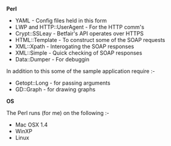 **Perl**
  * YAML - Config files held in this form
  * LWP and HTTP::UserAgent - For the HTTP comm's
  * Crypt::SSLeay - Betfair's API operates over HTTPS
  * HTML::Template - To construct some of the SOAP requests
  * XML::Xpath - Interogating the SOAP responses
  * XML::Simple - Quick checking of SOAP responses
  * Data::Dumper - For debuggin

In addition to this some of the sample application require :-

  * Getopt::Long - for passing arguments
  * GD::Graph - for drawing graphs

**OS**

The Perl runs (for me) on the following :-

  * Mac OSX 1.4
  * WinXP
  * Linux
